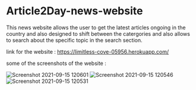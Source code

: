 # Article2Day-news-website
This news website allows the user to get the latest articles ongoing in the country and also designed to shift between the catergories and also allows to search about the specific topic in the search section.

link for the website : https://limitless-cove-05956.herokuapp.com/

some of the screenshots of the website :



![Screenshot 2021-09-15 120601](https://user-images.githubusercontent.com/82573421/133382874-8d209d43-d1f8-4f56-aa0b-ea60b34f660b.jpg)
![Screenshot 2021-09-15 120546](https://user-images.githubusercontent.com/82573421/133382877-712bcb79-f9b9-4840-9377-832589bd6542.jpg)
![Screenshot 2021-09-15 120531](https://user-images.githubusercontent.com/82573421/133382880-feb517be-d965-4874-9169-bba9539632c8.jpg)
